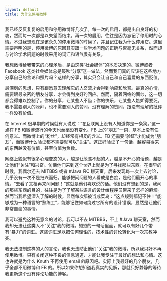 ```yaml
---
layout: default
title: 为什么停用微博
---
```


我已经反反复复的启用和停用微博好几次了。每一次的启用，都是出自良好的初衷，然而每一次都是以失望而结束。再一次的启用，往往是因为忘记了停用时的心情。不过我想现在是该永久的停用微博的时候了，并且记住我为什么停用它。这里需要声明的是，停用微博的原因其实跟一些学术问题的正确与否毫无关系，然而却与讨论学术问题的时候采用的词汇和语气很有关系。

我想微博给我带来的心理矛盾，是由这类“社会媒体”的本质决定的。微博或者 Facebook 这类社会媒体总是鼓吹“分享”这一做法，然而我们真的应该在这些地方分享自己的言论和照片吗？这样的分享，其实只会让自己和自己喜爱的东西贬值。

最深刻的思想，只有跟愿意去理解它的人交流才会得到响应和欣赏。最真的心情，需要跟最亲密的朋友分享，才会得到良好的回应。然而，隔着网络的面纱，这一切都变得难以控制了。你的分享，让某些人不齿；你的快乐，让某些人嫉妒得要死。我不需要别人的膜拜，也不需要别人的赞同。没有理解的赞同，跟没有理解的批评一样没有价值。

在 Internet 很早期的时候就有人说过：“在互联网上没有人知道你是一条狗。”这一点在 FB 和微博流行的今天也丝毫没有变化。FB 上的“朋友”一词，基本上没有任何意义。而微博上的“粉丝”，却经常有相反的含义。FB 还需要“验证”才能成为“朋友”，而微博什么验证都不需要就可以“关注”。这正好验证了一句话，越容易得来的东西越没有价值，甚至价值为负数。

网络上貌似有很多心理变态的人，越是让他瞧不起的人，越是不开心的话题，越是让他们“关注”和兴奋。仿佛他们来到这个世界上就是为了寻找那些东西。在很早的时候，我偶尔还去 MITBBS 或者 #Java IRC 聊天室。后来发现每一次上去讨论，几乎没有一次不是扫兴而归。能够把问问题的人看成是白痴，是他们最开心的事情。“去看了文档再来问问题！”这就是他们喜欢说的话。他们没有想到的是，我问的那些东西的目的，往往是为了了解某些语言的设计给程序员带来了怎样的麻烦。然而当我希望深入了解的时候，显然每次都被当成菜鸟：“这点规则都记不住！”能够成为一种语言的“熟练工”，能够记住如何绕过它所有的设计错误，显然是让他们非常自豪的事情。

我可以避免这种无意义的讨论，我可以不去 MITBBS，不上 #Java 聊天室，然而我却无法让这类人不“关注”我的微博。短短的一句话里面，就可以有好几个带有“暴力”的词汇。这些词汇足以把任何理性的，技术性的讨论转化为一次宗教冲突。

我无法控制这样的人的言论，我也无法防止他们“关注”我的微博，所以我只好不再使用微博。只有关闭这种不良的信息通道，才能让我专注于最好的想法和心情。这也许就是为什么 Knuth 不再使用 email 的原因吧。实际上我最好的几个朋友，几乎全都不用微博和 FB 的。所以如果你想知道我真实的见解，那就只好静静的等待我更新这个没有评论功能的博客。
